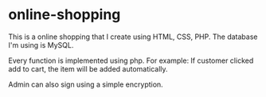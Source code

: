 # online-shopping
This is a online shopping that I create using HTML, CSS, PHP.
The database I'm using is MySQL.

Every function is implemented using php.
For example: If customer clicked add to cart, the item will be added automatically.

Admin can also sign using a simple encryption.
